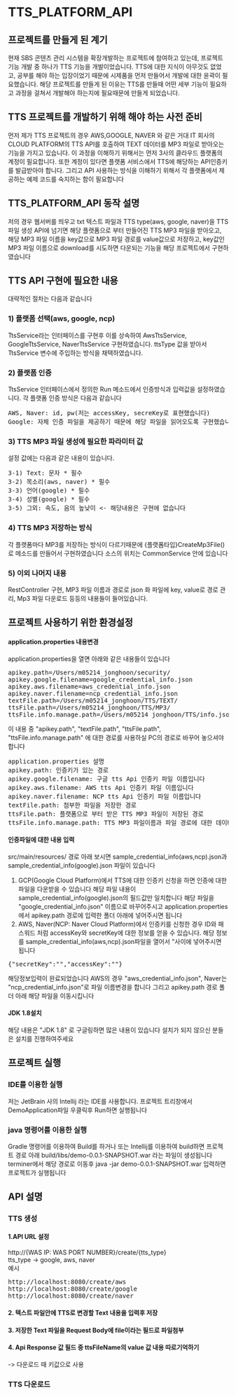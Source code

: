 # TTS_PLATFORM_API

## 프로젝트를 만들게 된 계기
현재 SBS 콘텐츠 관리 시스템을 확장개발하는 프로젝트에 참여하고 있는데, 프로젝트 기능 개발 중 하나가 TTS 기능을 개발이었습니다.
TTS에 대한 지식이 아무것도 없었고, 공부를 해야 하는 입장이었기 때문에 시제품을 먼저 만들어서 개발에 대한 윤곽이 필요했습니다.
해당 프로젝트를 만들게 된 이유는 TTS를 만들때 어떤 세부 기능이 필요하고 과정을 걸쳐서 개발해야 하는지에 필요때문에 만들게 되었습니다.

## TTS 프로젝트를 개발하기 위해 해야 하는 사전 준비
먼저 제가 TTS 프로젝트의 경우 AWS,GOOGLE, NAVER 와 같은 거대 IT 회사의 CLOUD PLATFORM의 TTS API를 호출하여
TEXT 데이터를 MP3 파일로 받아오는 기능을 가지고 있습니다. 이 과정을 이해하기 위해서는 먼저 3사의 클라우드 플랫폼의 계정이
필요합니다. 또한 계정이 있다면 플랫폼 서비스에서 TTS에 해당하는 API인증키를 발급받아야 합니다. 그리고 API 사용하는 방식을
이해하기 위해서 각 플랫폼에서 제공하는 예제 코드를 숙지하는 함이 필요합니다

## TTS_PLATFORM_API 동작 설명
저의 경우 웹서버를 띄우고 txt 텍스트 파일과 TTS type(aws, google, naver)을 TTS 파일 생성 API에 넘기면
해당 플랫폼으로 부터 만들어진 TTS MP3 파일을 받아오고, 해당 MP3 파일 이름을 key값으로 MP3 파일 경로를
value값으로 저장하고, key값인 MP3 파일 이름으로 download를 시도하면 다운되는 기능을 해당 프로젝트에서 구현하였습니다

## TTS API 구현에 필요한 내용
대략적인 절차는 다음과 같습니다

### 1) 플랫폼 선택(aws, google, ncp)
TtsService라는 인터페이스를 구현후 이를 상속하여 AwsTtsService, GoogleTtsService, NaverTtsService
구현하였습니다. ttsType 값을 받아서 TtsService 변수에 주입하는 방식을 채택하였습니다.

### 2) 플랫폼 인증
TtsService 인터페이스에서 정의한 Run 메소드에서 인증방식과 입력값을 설정하였습니다.
각 플랫폼 인증 방식은 다음과 같습니다 
<pre>
AWS, Naver: id, pw(저는 accessKey, secreKey로 표현했습니다)
Google: 자체 인증 파일을 제공하기 때문에 해당 파일을 읽어오도록 구현했습니다
</pre>

### 3) TTS MP3 파일 생성에 필요한 파라미터 값
설정 값에는 다음과 같은 내용이 있습니다.
<pre>
3-1) Text: 문자 * 필수
3-2) 목소리(aws, naver) * 필수
3-3) 언어(google) * 필수
3-4) 성별(google) * 필수
3-5) 그외: 속도, 음의 높낮이 <- 해당내용은 구현에 없습니다
</pre>

### 4) TTS MP3 저장하는 방식
각 플랫폼마다 MP3를 저장하는 방식이 다르기때문에 {플랫폼타입}CreateMp3File()로 메소드를 만들어서 구현하였습니다
소스의 위치는 CommonService 안에 있습니다

### 5) 이외 나머지 내용
RestController 구현, MP3 파일 이름과 경로로 json 화 파일에 key, value로 경로 관리, Mp3 파일 다운로드 등등의
내용들이 들어있습니다.

## 프로젝트 사용하기 위한 환경설정
#### application.properties 내용변경
application.properties을 열면 아래와 같은 내용들이 있습니다
<pre>
apikey.path=/Users/m05214_jonghoon/security/
apikey.google.filename=google_credential_info.json
apikey.aws.filename=aws_credential_info.json
apikey.naver.filename=ncp_credential_info.json
textFile.path=/Users/m05214_jonghoon/TTS/TEXT/
ttsFile.path=/Users/m05214_jonghoon/TTS/MP3/
ttsFile.info.manage.path=/Users/m05214_jonghoon/TTS/info.json
</pre>
이 내용 중 "apikey.path", "textFile.path", "ttsFile.path", "ttsFile.info.manage.path" 에 대한
경로를 사용하실 PC의 경로로 바꾸어 놓으셔야합니다
<pre>
application.properties 설명
apikey.path: 인증키가 있는 경로
apikey.google.filename: 구글 tts Api 인증키 파일 이름입니다 
apikey.aws.filename: AWS tts Api 인증키 파일 이름입니다 
apikey.naver.filename: NCP tts Api 인증키 파일 이름입니다 
textFile.path: 첨부한 파일을 저장한 경로
ttsFile.path: 플랫폼으로 부터 받은 TTS MP3 파일이 저장된 경로
ttsFile.info.manage.path: TTS MP3 파일이름과 파일 경로에 대한 데이터를 저장한 파일위치
</pre>

#### 인증파일에 대한 내용 입력
src/main/resources/ 경로 아래 보시면 sample_credential_info(aws,ncp).json과
sample_credential_info(google).json 파일이 있습니다
1) GCP(Google Cloud Platform)에서 TTS에 대한 인증키 신청을 하면 인증에 대한 파일을 다운받을 수 있습니다
해당 파일 내용이 sample_credential_info(google).json의 필드값만 일치합니다
해당 파일을 "google_credential_info.json" 이름으로 바꾸어주시고 application.properties에서
apikey.path 경로에 입력한 폴더 아래에 넣어주시면 됩니다
2) AWS, Naver(NCP: Naver Cloud Platform)에서 인증키를 신청한 경우 ID와 패스워드 처럼
accessKey와 secretKey에 대한 정보를 얻을 수 있습니다. 해당 정보를
sample_credential_info(aws,ncp).json파일을 열어서 "사이에 넣어주시면 됩니다
<pre>{"secretKey":"","accessKey":""}</pre>
해당정보입력이 완료되었습니다 AWS의 경우 "aws_credential_info.json", Naver는 "ncp_credential_info.json"로 파일 이름변경을 합니다
그리고 apikey.path 경로 폴더 아래 해당 파일을 이동시킵니다

#### JDK 1.8설치
해당 내용은 "JDK 1.8" 로 구글링하면 많은 내용이 있습니다 설치가 되지 않으신 분들은 설치를 진행하여주세요

## 프로젝트 실행
### IDE를 이용한 실행
저는 JetBrain 사의 Intellij 라는 IDE를 사용합니다. 프로젝트 트리창에서 DemoApplication파일 우클릭후 Run하면 실행됩니다

### java 명령어를 이용한 실행
Gradle 명령어를 이용하여 Build를 하거나 또는 Intellij를 이용하여 build하면
프로젝트 경로 아래 build/libs/demo-0.0.1-SNAPSHOT.war 라는 파일이 
생성됩니다 terminer에서 해당 경로로 이동후 java -jar demo-0.0.1-SNAPSHOT.war 입력하면 프로젝트가 실행됩니다

## API 설명
### TTS 생성
#### 1.API URL 설정
http://{WAS IP: WAS PORT NUMBER}/create/{tts_type}
<br>
tts_type -> google, aws, naver
<br>
예시
<pre>
http://localhost:8080/create/aws
http://localhost:8080/create/google
http://localhost:8080/create/naver
</pre>

#### 2. 텍스트 파일안에 TTS로 변경할 Text 내용을 입력후 저장
#### 3. 저장한 Text 파일을 Request Body에 file이라는 필드로 파일첨부
#### 4. Api Response 값 필드 중 ttsFileName의 value 값 내용 따로기억하기
-> 다운로드 때 키값으로 사용
### TTS 다운로드




